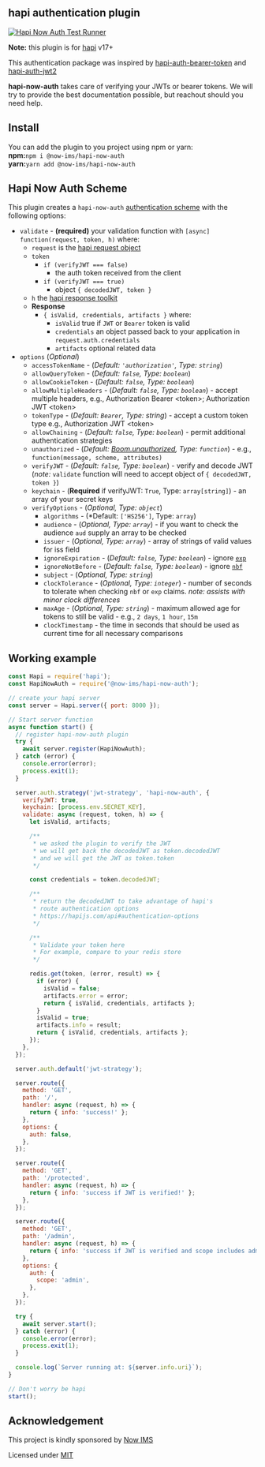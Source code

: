 ## hapi authentication plugin

[![Hapi Now Auth Test Runner](https://github.com/now-ims/hapi-now-auth/actions/workflows/ci.yml/badge.svg?branch=main)](https://github.com/now-ims/hapi-now-auth/actions/workflows/ci.yml)

**Note:** this plugin is for [hapi](https://hapijs.com) v17+

This authentication package was inspired by [hapi-auth-bearer-token](https://github.com/johnbrett/hapi-auth-bearer-token) and [hapi-auth-jwt2](https://www.npmjs.com/package/hapi-auth-jwt2)

**hapi-now-auth** takes care of verifying your JWTs or bearer tokens. We will try to provide the best documentation possible, but reachout should you need help.

## Install

You can add the plugin to you project using npm or yarn:  
**npm:**`npm i @now-ims/hapi-now-auth`  
**yarn:**`yarn add @now-ims/hapi-now-auth`

## Hapi Now Auth Scheme

This plugin creates a `hapi-now-auth` [authentication scheme](https://hapijs.com/api#authentication-scheme) with the following options:

- `validate` - **(required)** your validation function with `[async] function(request, token, h)` where:
  - `request` is the [hapi request object](https://hapijs.com/api#request)
  - `token`
    - `if (verifyJWT === false)`
      - the auth token received from the client
    - `if (verifyJWT === true)`
      - object `{ decodedJWT, token }`
  - `h` the [hapi response toolkit](https://hapijs.com/api#response-toolkit)
  - **Response**
    - `{ isValid, credentials, artifacts }` where:
      - `isValid` true if `JWT` or `Bearer` token is valid
      - `credentials` an object passed back to your application in `request.auth.credentials`
      - `artifacts` optional related data
- `options` (_Optional_)
  - `accessTokenName` - (_Default: `'authorization'`, Type: `string`_)
  - `allowQueryToken` - (_Default: `false`, Type: `boolean`_)
  - `allowCookieToken` - (_Default: `false`, Type: `boolean`_)
  - `allowMultipleHeaders` - (_Default: `false`, Type: `boolean`_) - accept multiple headers, e.g., Authorization Bearer \<token\>; Authorization JWT \<token\>
  - `tokenType` - (_Default: `Bearer`, Type: string_) - accept a custom token type e.g., Authorization JWT \<token\>
  - `allowChaining` - (_Default: `false`, Type: `boolean`_) - permit additional authentication strategies
  - `unauthorized` - (_Default: [Boom.unauthorized](https://github.com/hapijs/boom#boomunauthorizedmessage-scheme-attributes), Type: `function`_) - e.g., `function(message, scheme, attributes)`
  - `verifyJWT` - (_Default: `false`, Type: `boolean`_) - verify and decode JWT (_note:_ `validate` function will need to accept object of `{ decodedJWT, token }`)
  - `keychain` - (**Required** if verifyJWT: `True`, Type: `array[string]`) - an array of your secret keys
  - `verifyOptions` - (_Optional, Type: `object`_)
    - `algorithms` - (\*Default: `['HS256']`, Type: `array`)
    - `audience` - (_Optional, Type: `array`_) - if you want to check the audience `aud` supply an array to be checked
    - `issuer` - (_Optional, Type: `array`_) - array of strings of valid values for iss field
    - `ignoreExpiration` - (_Default: `false`, Type: `boolean`_) - ignore [`exp`](https://self-issued.info/docs/draft-ietf-oauth-json-web-token.html#expDef)
    - `ignoreNotBefore` - (_Default: `false`, Type: `boolean`_) - ignore [`nbf`](https://self-issued.info/docs/draft-ietf-oauth-json-web-token.html#nbfDef)
    - `subject` - (_Optional, Type: `string`_)
    - `clockTolerance` - (_Optional, Type: `integer`_) - number of seconds to tolerate when checking `nbf` or `exp` claims. _note: assists with minor clock differences_
    - `maxAge` - (_Optional, Type: `string`_) - maximum allowed age for tokens to still be valid - e.g., `2 days`, `1 hour`, `15m`
    - `clockTimestamp` - the time in seconds that should be used as current time for all necessary comparisons

## Working example

```js
const Hapi = require('hapi');
const HapiNowAuth = require('@now-ims/hapi-now-auth');

// create your hapi server
const server = Hapi.server({ port: 8000 });

// Start server function
async function start() {
  // register hapi-now-auth plugin
  try {
    await server.register(HapiNowAuth);
  } catch (error) {
    console.error(error);
    process.exit(1);
  }

  server.auth.strategy('jwt-strategy', 'hapi-now-auth', {
    verifyJWT: true,
    keychain: [process.env.SECRET_KEY],
    validate: async (request, token, h) => {
      let isValid, artifacts;

      /**
       * we asked the plugin to verify the JWT
       * we will get back the decodedJWT as token.decodedJWT
       * and we will get the JWT as token.token
       */

      const credentials = token.decodedJWT;

      /**
       * return the decodedJWT to take advantage of hapi's
       * route authentication options
       * https://hapijs.com/api#authentication-options
       */

      /**
       * Validate your token here
       * For example, compare to your redis store
       */

      redis.get(token, (error, result) => {
        if (error) {
          isValid = false;
          artifacts.error = error;
          return { isValid, credentials, artifacts };
        }
        isValid = true;
        artifacts.info = result;
        return { isValid, credentials, artifacts };
      });
    },
  });

  server.auth.default('jwt-strategy');

  server.route({
    method: 'GET',
    path: '/',
    handler: async (request, h) => {
      return { info: 'success!' };
    },
    options: {
      auth: false,
    },
  });

  server.route({
    method: 'GET',
    path: '/protected',
    handler: async (request, h) => {
      return { info: 'success if JWT is verified!' };
    },
  });

  server.route({
    method: 'GET',
    path: '/admin',
    handler: async (request, h) => {
      return { info: 'success if JWT is verified and scope includes admin' };
    },
    options: {
      auth: {
        scope: 'admin',
      },
    },
  });

  try {
    await server.start();
  } catch (error) {
    console.error(error);
    process.exit(1);
  }

  console.log(`Server running at: ${server.info.uri}`);
}

// Don't worry be hapi
start();
```

## Acknowledgement

This project is kindly sponsored by [Now IMS](https://nowims.com)

Licensed under [MIT](./LICENSE)
